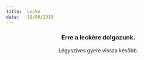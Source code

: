 ```yaml
---
title:  Lecke
date:   18/06/2018
---
```


### <center>Erre a leckére dolgozunk.</center>
<center>Légyszíves gyere vissza később.</center>